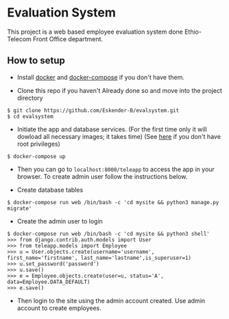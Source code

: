 # Evaluation System
This project is a web based employee evaluation system done Ethio-Telecom Front Office department.


## How to setup
* Install [docker](https://docs.docker.com/install/) and [docker-compose](https://docs.docker.com/compose/install/) if you don't have them.

* Clone this repo if you haven't Already done so and move into the project directory
```
$ git clone https://github.com/Eskender-B/evalsystem.git
$ cd evalsystem 
```

* Initiate the app and database services.
(For the first time only it will dowload all necessary images; it takes time) 
(See [here](https://docs.docker.com/install/linux/linux-postinstall/) if you don't have root privileges)

```
$ docker-compose up
```
 
* Then you can go to `localhost:8000/teleapp` to access the app in your browser. To create admin
user follow the instructions below.


* Create database tables

```
$ docker-compose run web /bin/bash -c 'cd mysite && python3 manage.py migrate'
```

* Create the admin user to login

```
$ docker-compose run web /bin/bash -c 'cd mysite && python3 shell'
>>> from django.contrib.auth.models import User
>>> from teleapp.models import Employee
>>> u = User.objects.create(username='username', first_name='firstname', last_name='lastname',is_superuser=1)
>>> u.set_password('password')
>>> u.save()
>>> e = Employee.objects.create(user=u, status='A', data=Employee.DATA_DEFAULT)
>>> e.save()
```

* Then login to the site using the admin account created. Use admin account to create employees.
